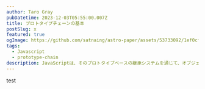 ```yaml
---
author: Taro Gray
pubDatetime: 2023-12-03T05:55:00.007Z
title: プロトタイプチェーンの基本
postSlug: x
featured: true
ogImage: https://github.com/satnaing/astro-paper/assets/53733092/1ef0cf03-8137-4d67-ac81-84a032119e3a
tags:
  - Javascript
  - prototype-chain
description: JavaScriptは、そのプロトタイプベースの継承システムを通じて、オブジェクトが他のオブジェクトのプロパティやメソッドを継承する方法を提供しています。この記事では、JavaScriptのプロトタイプチェーンの基本を面白く学びましょう！
---
```


test
